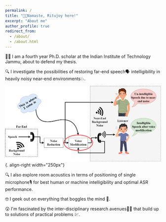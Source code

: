 ```yaml
---
permalink: /
title: "🙏🏼Namaste, Ritujoy here!"
excerpt: "About me"
author_profile: true
redirect_from: 
  - /about/
  - /about.html
---
```



👨‍🎓 I am a fourth year Ph.D. scholar at the Indian Institute of Technology Jammu, about to defend my thesis.

🔍 I investigate the possibilities of restoring far-end speech🗣️ intelligibility in heavily noisy near-end environments💥. 

![Illustration of my Ph.D. work](/images/Website_clipart.PNG){. align-right width="250px"}

🔍 I also explore room acoustics in terms of positioning of single microphone🎙️ for best human or machine intelligibility and optimal ASR performance.

🤓 I geek out on everything that boggles the mind 🤯.

😲 I'm fascinated by the inter-disciplinary research avenues🧬📡 that build up to solutions of practical problems 💹.
